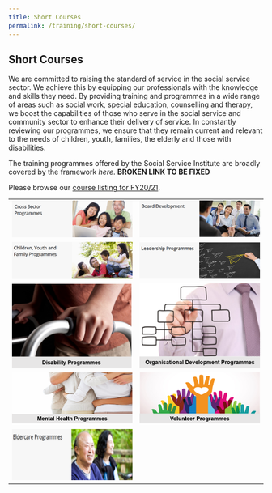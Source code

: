 ```yaml
---
title: Short Courses
permalink: /training/short-courses/
---
```


## Short Courses
We are committed to raising the standard of service in the social service sector. We achieve this by equipping our professionals with the knowledge and skills they need. By providing training and programmes in a wide range of areas such as social work, special education, counselling and therapy, we boost the capabilities of those who serve in the social service and community sector to enhance their delivery of service. In constantly reviewing our programmes, we ensure that they remain current and relevant to the needs of children, youth, families, the elderly and those with disabilities.

The training programmes offered by the Social Service Institute are broadly covered by the framework *here*. **BROKEN LINK TO BE FIXED**

Please browse our [course listing for FY20/21](/images/short-courses/course-listing.pdf).


|  |  |
|--|--|
|[![Cross Sector Programmes](/images/short-courses/cross-sector-programmes.png "Broaden your skillsets in your area of specialisation...")](https://e-services.ncss.gov.sg/Training/course/templatesearch?Filter.CourseSubCategory.Id=faf837bd-290c-e611-810d-000c29e3b091)  |[![Board Development](/images/short-courses/board-development.png "The Develop Board Volunteers Initiative strongly believes in the positive relationship between a well-functioning...")](board-members-programmes)   |
|[![Children Youth and Family Programmes](/images/short-courses/children-youth-and-family-courses.png "Develop your competencies in your area of specialisation...")](https://e-services.ncss.gov.sg/Training/course/templatesearch?Filter.CourseSubCategory.Id=f6f837bd-290c-e611-810d-000c29e3b091)  |[![Leadership Programmes](/images/short-courses/leadership-prog.png "Our leadership milestone programme develops your leadership skills by preparing you for different stages in your...")](leadership-programmes)   |
|[![Disability Programmes](/images/short-courses/disabilityv2.png "Develop your competencies in your area of specialisation...")](https://e-services.ncss.gov.sg/Training/course/templatesearch?Filter.CourseSubCategory.Id=f4f837bd-290c-e611-810d-000c29e3b091)  |[![Organisational Development Programmes](/images/short-courses/organisational-development-progv2.png "Develop your competencies in your area of specialisation...")](https://e-services.ncss.gov.sg/Training/course/templatesearch?Filter.CourseSubCategory.Id=2b395f9d-e127-e611-8112-000c296ee03a)   |
|[![Mental Health Programmes](/images/short-courses/mental-health-prog-v3.png "Develop your competencies in your area of specialisation...")](training/short-courses/mental-health-programmes)  |[![Volunteer Programmes](/images/short-courses/volunteer-prog-v3.png "SG Cares is a national movement dedicated to support the goodwill of Singaporeans and guide them to better help those...")](volunteer-programmes)   |
|[![Eldercare Programmes](/images/short-courses/eldercare-prog-v1size.png "Develop your competencies in your area of specialisation...")](https://e-services.ncss.gov.sg/Training/course/templatesearch?Filter.CourseSubCategory.Id=8ec889b9-e127-e611-8112-000c296ee03a)  |  |
